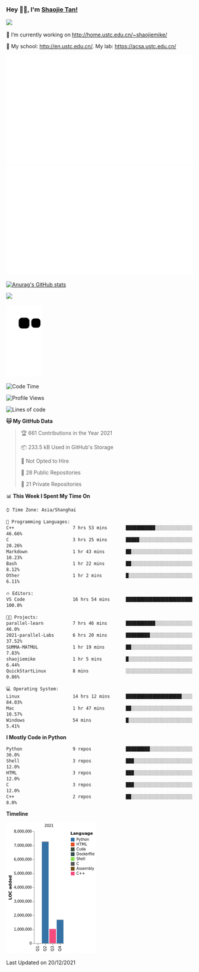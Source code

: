

<!--
**Kirrito-k423/Kirrito-k423** is a ✨ _special_ ✨ repository because its `README.md` (this file) appears on your GitHub profile.

Here are some ideas to get you started:

- 🔭 I’m currently working on ...
- 🌱 I’m currently learning ...
- 👯 I’m looking to collaborate on ...
- 🤔 I’m looking for help with ...
- 💬 Ask me about ...
- 📫 How to reach me: ...
- 😄 Pronouns: ...
- ⚡ Fun fact: ...
-->
### Hey 👋🏽, I'm [Shaojie Tan!](http://home.ustc.edu.cn/~shaojiemike/about)

![](https://visitor-badge.glitch.me/badge?page_id=Kirrito-k423.Kirrito-k423)

🔭 I’m currently working on http://home.ustc.edu.cn/~shaojiemike/

👯 My school: http://en.ustc.edu.cn/. My lab: https://acsa.ustc.edu.cn/

![](https://github.com/Kirrito-k423/github-stats/blob/master/generated/overview.svg)
![](https://github.com/Kirrito-k423/github-stats/blob/master/generated/languages.svg)

[![Anurag's GitHub stats](https://github-readme-stats.vercel.app/api?username=Kirrito-k423&theme=flag-india&show_icons=true&hide=stars,prs,issues,contribs)](https://github.com/anuraghazra/github-readme-stats)

![](https://github-profile-summary-cards.vercel.app/api/cards/profile-details?username=Kirrito-k423&theme=vue)

![snake gif](https://github.com/Kirrito-k423/Kirrito-k423/blob/output/github-contribution-grid-snake.svg)

<!--START_SECTION:waka-->
![Code Time](http://img.shields.io/badge/Code%20Time-35%20hrs%2019%20mins-blue)

![Profile Views](http://img.shields.io/badge/Profile%20Views-21-blue)

![Lines of code](https://img.shields.io/badge/From%20Hello%20World%20I%27ve%20Written-10%20Million%20lines%20of%20code-blue)

**🐱 My GitHub Data** 

> 🏆 661 Contributions in the Year 2021
 > 
> 📦 233.5 kB Used in GitHub's Storage 
 > 
> 🚫 Not Opted to Hire
 > 
> 📜 28 Public Repositories 
 > 
> 🔑 21 Private Repositories  
 > 
📊 **This Week I Spent My Time On** 

```text
⌚︎ Time Zone: Asia/Shanghai

💬 Programming Languages: 
C++                      7 hrs 53 mins       ███████████░░░░░░░░░░░░░░   46.66% 
C                        3 hrs 25 mins       █████░░░░░░░░░░░░░░░░░░░░   20.26% 
Markdown                 1 hr 43 mins        ██░░░░░░░░░░░░░░░░░░░░░░░   10.23% 
Bash                     1 hr 22 mins        ██░░░░░░░░░░░░░░░░░░░░░░░   8.12% 
Other                    1 hr 2 mins         █░░░░░░░░░░░░░░░░░░░░░░░░   6.11%

🔥 Editors: 
VS Code                  16 hrs 54 mins      █████████████████████████   100.0%

🐱‍💻 Projects: 
parallel-learn           7 hrs 46 mins       ███████████░░░░░░░░░░░░░░   46.0% 
2021-parallel-Labs       6 hrs 20 mins       █████████░░░░░░░░░░░░░░░░   37.52% 
SUMMA-MATMUL             1 hr 19 mins        ██░░░░░░░░░░░░░░░░░░░░░░░   7.83% 
shaojiemike              1 hr 5 mins         █░░░░░░░░░░░░░░░░░░░░░░░░   6.44% 
QuickStartLinux          8 mins              ░░░░░░░░░░░░░░░░░░░░░░░░░   0.86%

💻 Operating System: 
Linux                    14 hrs 12 mins      █████████████████████░░░░   84.03% 
Mac                      1 hr 47 mins        ██░░░░░░░░░░░░░░░░░░░░░░░   10.57% 
Windows                  54 mins             █░░░░░░░░░░░░░░░░░░░░░░░░   5.41%

```

**I Mostly Code in Python** 

```text
Python                   9 repos             █████████░░░░░░░░░░░░░░░░   36.0% 
Shell                    3 repos             ███░░░░░░░░░░░░░░░░░░░░░░   12.0% 
HTML                     3 repos             ███░░░░░░░░░░░░░░░░░░░░░░   12.0% 
C                        3 repos             ███░░░░░░░░░░░░░░░░░░░░░░   12.0% 
C++                      2 repos             ██░░░░░░░░░░░░░░░░░░░░░░░   8.0%

```


**Timeline**

![Chart not found](https://raw.githubusercontent.com/Kirrito-k423/Kirrito-k423/main/charts/bar_graph.png) 


 Last Updated on 20/12/2021
<!--END_SECTION:waka-->

